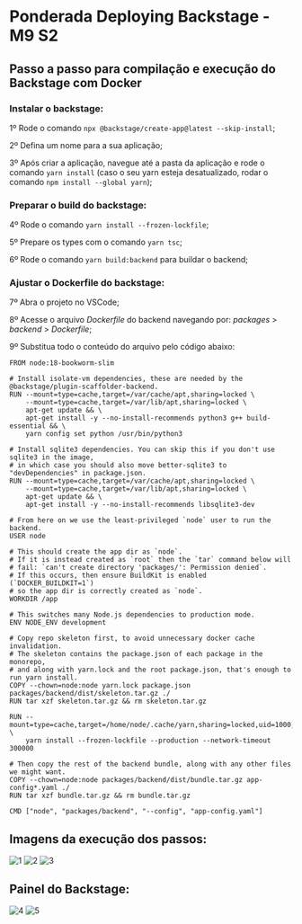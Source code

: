 # Ponderada Deploying Backstage - M9 S2

## Passo a passo para compilação e execução do Backstage com Docker

### Instalar o backstage:
1º Rode o comando `npx @backstage/create-app@latest --skip-install`;

2º Defina um nome para a sua aplicação;

3º Após criar a aplicação, navegue até a pasta da aplicação e rode o comando `yarn install` (caso o seu yarn esteja desatualizado, rodar o comando `npm install --global yarn`);

### Preparar o build do backstage:
4º Rode o comando `yarn install --frozen-lockfile`;

5º Prepare os types com o comando `yarn tsc`;

6º Rode o comando `yarn build:backend` para buildar o backend;

### Ajustar o Dockerfile do backstage:
7º Abra o projeto no VSCode;

8º Acesse o arquivo _Dockerfile_ do backend navegando por: _packages_ > _backend_ > _Dockerfile_;

9º Substitua todo o conteúdo do arquivo pelo código abaixo:

````
FROM node:18-bookworm-slim

# Install isolate-vm dependencies, these are needed by the @backstage/plugin-scaffolder-backend.
RUN --mount=type=cache,target=/var/cache/apt,sharing=locked \
    --mount=type=cache,target=/var/lib/apt,sharing=locked \
    apt-get update && \
    apt-get install -y --no-install-recommends python3 g++ build-essential && \
    yarn config set python /usr/bin/python3

# Install sqlite3 dependencies. You can skip this if you don't use sqlite3 in the image,
# in which case you should also move better-sqlite3 to "devDependencies" in package.json.
RUN --mount=type=cache,target=/var/cache/apt,sharing=locked \
    --mount=type=cache,target=/var/lib/apt,sharing=locked \
    apt-get update && \
    apt-get install -y --no-install-recommends libsqlite3-dev

# From here on we use the least-privileged `node` user to run the backend.
USER node

# This should create the app dir as `node`.
# If it is instead created as `root` then the `tar` command below will
# fail: `can't create directory 'packages/': Permission denied`.
# If this occurs, then ensure BuildKit is enabled (`DOCKER_BUILDKIT=1`)
# so the app dir is correctly created as `node`.
WORKDIR /app

# This switches many Node.js dependencies to production mode.
ENV NODE_ENV development

# Copy repo skeleton first, to avoid unnecessary docker cache invalidation.
# The skeleton contains the package.json of each package in the monorepo,
# and along with yarn.lock and the root package.json, that's enough to run yarn install.
COPY --chown=node:node yarn.lock package.json packages/backend/dist/skeleton.tar.gz ./
RUN tar xzf skeleton.tar.gz && rm skeleton.tar.gz

RUN --mount=type=cache,target=/home/node/.cache/yarn,sharing=locked,uid=1000,gid=1000 \
    yarn install --frozen-lockfile --production --network-timeout 300000

# Then copy the rest of the backend bundle, along with any other files we might want.
COPY --chown=node:node packages/backend/dist/bundle.tar.gz app-config*.yaml ./
RUN tar xzf bundle.tar.gz && rm bundle.tar.gz

CMD ["node", "packages/backend", "--config", "app-config.yaml"]
````

## Imagens da execução dos passos:
![1](https://github.com/liviabonotto/ponds-s2-m10/assets/87043469/f108bd3f-537c-47b6-a619-1e7a8a930e9d)
![2](https://github.com/liviabonotto/ponds-s2-m10/assets/87043469/9ed34af6-4cc4-47d1-8599-51f684afff6c)
![3](https://github.com/liviabonotto/ponds-s2-m10/assets/87043469/f5b5787e-9dee-4ca0-9b9d-1f50272e1bbe)


## Painel do Backstage:
![4](https://github.com/liviabonotto/ponds-s2-m10/assets/87043469/1a455a6a-2390-4545-9af7-ddcb3038861a)
![5](https://github.com/liviabonotto/ponds-s2-m10/assets/87043469/8bc9280e-4a12-4d76-bcaf-65840129dfad)

